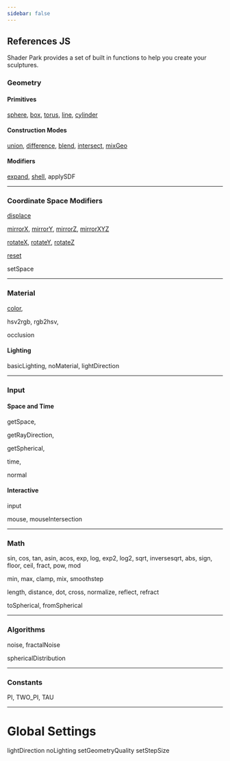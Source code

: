 ```yaml
---
sidebar: false
---
```

## References JS
Shader Park provides a set of built in functions to help you create your sculptures.

### Geometry
#### Primitives
[sphere](/references-js/geometries/sphere.html), [box](/references-js/geometries/box.html), [torus](/references-js/geometries/torus.html), [line](/references-js/geometries/line.html), [cylinder](/references-js/geometries/cylinder.html)

#### Construction Modes
[union](/references-js/operations/union.html), [difference](/references-js/operations/difference.html), [blend](/references-js/operations/blend.html), [intersect](/references-js/operations/intersect.html), [mixGeo](/references-js/operations/mixGeo.html)

#### Modifiers
[expand](/references-js/operations/expand.html), [shell](/references-js/operations/shell.html), applySDF

------

### Coordinate Space Modifiers 
[displace](/references-js/operations/displace.html)

[mirrorX](/references-js/operations/mirrorX.html), [mirrorY](/references-js/operations/mirrorY.html), [mirrorZ](/references-js/operations/mirrorX.html), [mirrorXYZ](/references-js/operations/mirrorXYZ.html)

[rotateX](/references-js/operations/rotateX.html), [rotateY](/references-js/operations/rotateY.html), [rotateZ](/references-js/operations/rotateZ.html)

[reset](/references-js/operations/reset.html)

setSpace

------

### Material

[color](/references-js/color/color.html), 

hsv2rgb, rgb2hsv, 

occlusion

#### Lighting
basicLighting, noMaterial, lightDirection

------


### Input

#### Space and Time

getSpace, 

getRayDirection,

getSpherical,

time,

normal


#### Interactive

input

mouse, mouseIntersection


------

### Math
sin, cos, tan, asin, acos, exp, log, exp2, log2, sqrt, inversesqrt, abs, sign, floor, ceil, fract, pow, mod

min, max, clamp, mix, smoothstep

length, distance, dot, cross, normalize, reflect, refract

toSpherical, fromSpherical

------

### Algorithms

noise, fractalNoise

sphericalDistribution

------

### Constants

PI, TWO_PI, TAU

------

# Global Settings

lightDirection
noLighting
setGeometryQuality
setStepSize


